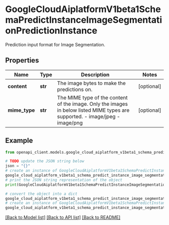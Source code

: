 # GoogleCloudAiplatformV1beta1SchemaPredictInstanceImageSegmentationPredictionInstance

Prediction input format for Image Segmentation.

## Properties

Name | Type | Description | Notes
------------ | ------------- | ------------- | -------------
**content** | **str** | The image bytes to make the predictions on. | [optional] 
**mime_type** | **str** | The MIME type of the content of the image. Only the images in below listed MIME types are supported. - image/jpeg - image/png | [optional] 

## Example

```python
from openapi_client.models.google_cloud_aiplatform_v1beta1_schema_predict_instance_image_segmentation_prediction_instance import GoogleCloudAiplatformV1beta1SchemaPredictInstanceImageSegmentationPredictionInstance

# TODO update the JSON string below
json = "{}"
# create an instance of GoogleCloudAiplatformV1beta1SchemaPredictInstanceImageSegmentationPredictionInstance from a JSON string
google_cloud_aiplatform_v1beta1_schema_predict_instance_image_segmentation_prediction_instance_instance = GoogleCloudAiplatformV1beta1SchemaPredictInstanceImageSegmentationPredictionInstance.from_json(json)
# print the JSON string representation of the object
print(GoogleCloudAiplatformV1beta1SchemaPredictInstanceImageSegmentationPredictionInstance.to_json())

# convert the object into a dict
google_cloud_aiplatform_v1beta1_schema_predict_instance_image_segmentation_prediction_instance_dict = google_cloud_aiplatform_v1beta1_schema_predict_instance_image_segmentation_prediction_instance_instance.to_dict()
# create an instance of GoogleCloudAiplatformV1beta1SchemaPredictInstanceImageSegmentationPredictionInstance from a dict
google_cloud_aiplatform_v1beta1_schema_predict_instance_image_segmentation_prediction_instance_from_dict = GoogleCloudAiplatformV1beta1SchemaPredictInstanceImageSegmentationPredictionInstance.from_dict(google_cloud_aiplatform_v1beta1_schema_predict_instance_image_segmentation_prediction_instance_dict)
```
[[Back to Model list]](../README.md#documentation-for-models) [[Back to API list]](../README.md#documentation-for-api-endpoints) [[Back to README]](../README.md)


